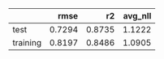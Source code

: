 |          |   rmse |     r2 |   avg_nll |
|:---------|-------:|-------:|----------:|
| test     | 0.7294 | 0.8735 |    1.1222 |
| training | 0.8197 | 0.8486 |    1.0905 |
